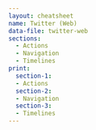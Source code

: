 ```yaml
---
layout: cheatsheet
name: Twitter (Web)
data-file: twitter-web
sections:
  - Actions
  - Navigation
  - Timelines
print:
  section-1:
  - Actions
  section-2:
  - Navigation
  section-3:
  - Timelines
---
```

